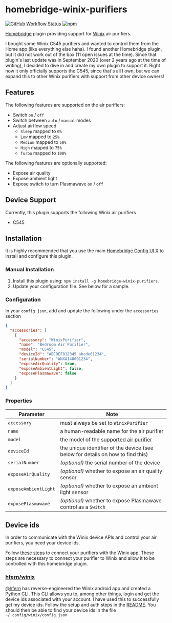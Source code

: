 # homebridge-winix-purifiers

[![GitHub Workflow Status](https://img.shields.io/github/workflow/status/regaw-leinad/homebridge-winix-purifiers/Build%20and%20Lint)](https://github.com/regaw-leinad/homebridge-winix-purifiers/actions)
[![npm](https://img.shields.io/npm/dt/homebridge-winix-purifiers)](https://www.npmjs.com/package/homebridge-winix-purifiers)

[Homebridge](https://homebridge.io) plugin providing support for [Winix](https://www.winixamerica.com) air purifiers.

I bought some Winix C545 purifiers and wanted to control them from the Home app (like everything else haha). I found
another Homebridge plugin, but it did not work out of the box (11 open issues at the time). Since that plugin's last
update was in September 2020 (over 2 years ago at the time of writing), I decided to dive in and create my own plugin to
support it. Right now it only officially supports the C545, since that's all I own, but we can expand this to other
Winix purifiers with support from other device owners!

## Features

The following features are supported on the air purifiers:

* Switch `on` / `off`
* Switch between `auto` / `manual` modes
* Adjust airflow speed
    * `Sleep` mapped to `0%`
    * `Low` mapped to `25%`
    * `Medium` mapped to `50%`
    * `High` mapped to `75%`
    * `Turbo` mapped to `100%`

The following features are optionally supported:

* Expose air quality
* Expose ambient light
* Expose switch to turn Plasmawave `on` / `off`

## Device Support

Currently, this plugin supports the following Winix air purifiers

* C545

## Installation

It is highly recommended that you use the
main [Homebridge Config UI X](https://www.npmjs.com/package/homebridge-config-ui-x) to install and configure this
plugin.

### Manual Installation

1. Install this plugin using: `npm install -g homebridge-winix-purifiers`.
2. Update your configuration file. See below for a sample.

### Configuration

In your `config.json`, add and update the following under the `accessories` section

```json
{
  "accessories": [
    {
      "accessory": "WinixPurifier",
      "name": "Bedroom Air Purifier",
      "model": "C545",
      "deviceId": "ABCDEF012345_abcde01234",
      "serialNumber": "WNXAI40001234",
      "exposeAirQuality": true,
      "exposeAmbientLight": false,
      "exposePlasmawave": false
    }
  ]
}
```

### Properties

| Parameter            | Note                                                                            |
|----------------------|---------------------------------------------------------------------------------|
| `accessory`          | must always be set to `WinixPurifier`                                           |
| `name`               | a human-readable name for the air purifier                                      |
| `model`              | the model of the [supported air purifier](#Device-Support)                      |
| `deviceId`           | the unique identifier of the device (see below for details on how to find this) |
| `serialNumber`       | _(optional)_ the serial number of the device                                    |
| `exposeAirQuality`   | _(optional)_ whether to expose an air quality sensor                            |
| `exposeAmbientLight` | _(optional)_ whether to expose an ambient light sensor                          |
| `exposePlasmawave`   | _(optional)_ whether to expose Plasmawave control as a `Switch`                 |

## Device ids

In order to communicate with the Winix device APIs and control your air purifiers, you need your device ids.

Follow [these steps](https://www.winixamerica.com/2021/11/04/winix-smart-app/) to connect your purifiers with the Winix
app. These steps are necessary to connect your purifier to Winix and allow it to be controlled with this homebridge
plugin.

### [hfern/winix](https://github.com/hfern/winix)

[@hfern](https://github.com/hfern) has reverse-engineered the Winix android app and created
a [Python CLI](https://github.com/hfern/winix). This CLI allows you to, among other things, login and get the device
ids associated with your account. I have used this to successfully get my device ids. Follow the setup and auth steps
in the [README](https://github.com/hfern/winix/blob/master/README.md). You should then be able to find your device ids
in the file `~/.config/winix/config.json`

